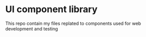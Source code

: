 # UI component library

This repo contain my files replated to components used for web development and testing
